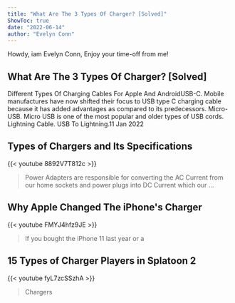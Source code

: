 ```yaml
---
title: "What Are The 3 Types Of Charger? [Solved]"
ShowToc: true 
date: "2022-06-14"
author: "Evelyn Conn" 
---
```


Howdy, iam Evelyn Conn, Enjoy your time-off from me!
## What Are The 3 Types Of Charger? [Solved]
Different Types Of Charging Cables For Apple And AndroidUSB-C. Mobile manufactures have now shifted their focus to USB type C charging cable because it has added advantages as compared to its predecessors. 
 Micro-USB. Micro USB is one of the most popular and older types of USB cords. 
 Lightning Cable. 
 USB To Lightning.11 Jan 2022

## Types of Chargers and Its Specifications
{{< youtube 8892V7T812c >}}
>Power Adapters are responsible for converting the AC Current from our home sockets and power plugs into DC Current which our ...

## Why Apple Changed The iPhone's Charger
{{< youtube FMYJ4hfz9JE >}}
>If you bought the iPhone 11 last year or a 

## 15 Types of Charger Players in Splatoon 2
{{< youtube fyL7zcSSzhA >}}
>Chargers

